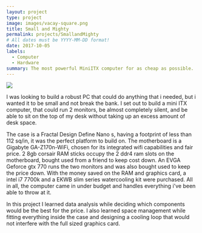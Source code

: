 ```yaml
---
layout: project
type: project
image: images/vacay-square.png
title: Small and Mighty 
permalink: projects/SmallandMighty
# All dates must be YYYY-MM-DD format!
date: 2017-10-05
labels:
  - Computer
  - Hardware
summary: The most powerful MiniITX computer for as cheap as possible.
---
```


<img class="ui medium right floated rounded image" src="../images/vacay-home-page.png">

I was looking to build a robust PC that could do anything that i needed, but i wanted it to be small and not break the bank. I set out to build a mini ITX computer, that could run 2 monitors, be almost completely silent, and be able to sit on the top of my desk without taking up an excess amount of desk space. 

The case is a Fractal Design Define Nano s, having a footprint of less than 112 sq/in, it was the perfect platform to build on. The motherboard is a Gigabyte GA-Z170n-WiFi, chosen for its integrated wifi capabilities and fair price. 2 8gb corsair RAM sticks occupy the 2 ddr4 ram slots on the motherboard, bought used from a friend to keep cost down. An EVGA Geforce gtx 770 runs the two monitors and was also bought used to keep the price down. With the money saved on the RAM and graphics card, a intel i7 7700k and a EKWB slim series watercooling kit were purchased. All in all, the computer came in under budget and handles everything i've been able to throw at it.   

In this project I learned data analysis while deciding which components would be the best for the price. I also learned space management while fitting everything inside the case and designing a cooling loop that would not interfere with the full sized graphics card. 
 

